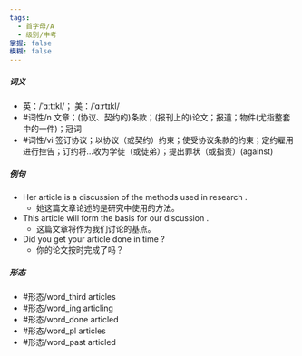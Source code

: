 ```yaml
---
tags:
  - 首字母/A
  - 级别/中考
掌握: false
模糊: false
---
```

##### 词义
- 英：/ˈɑːtɪkl/； 美：/ˈɑːrtɪkl/
- #词性/n  文章；(协议、契约的)条款；(报刊上的)论文；报道；物件(尤指整套中的一件)；冠词
- #词性/vi  签订协议；以协议（或契约）约束；使受协议条款的约束；定约雇用进行控告；订约将…收为学徒（或徒弟）；提出罪状（或指责）(against)
##### 例句
- Her article is a discussion of the methods used in research .
	- 她这篇文章论述的是研究中使用的方法。
- This article will form the basis for our discussion .
	- 这篇文章将作为我们讨论的基点。
- Did you get your article done in time ?
	- 你的论文按时完成了吗？
##### 形态
- #形态/word_third articles
- #形态/word_ing articling
- #形态/word_done articled
- #形态/word_pl articles
- #形态/word_past articled
